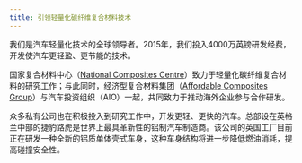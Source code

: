```yaml
---
title: 引领轻量化碳纤维复合材料技术
---
```


我们是汽车轻量化技术的全球领导者。2015年，我们投入4000万英镑研发经费，开发使汽车更轻盈、更节能的技术。

国家复合材料中心（[National Composites Centre](http://nccuk.com/)）致力于轻量化碳纤维复合材料的研究工作；与此同时，经济型复合材料集团（[Affordable Composites Group](http://www.nccuk.com/ncc-news/affordable-composites-group-help-uk-exploit-booming-global-market-low-cost-high-volume)）与汽车投资组织（AIO）一起，共同致力于推动海外企业参与合作研发。

众多私有公司也在积极投入到研究工作中，开发更轻、更快的汽车。总部设在英格兰中部的捷豹路虎是世界上最具革新性的铝制汽车制造商。该公司的英国工厂目前正在研发一种全新的铝质单体壳式车身，这种车身结构将进一步降低燃油消耗，提高碰撞安全性。